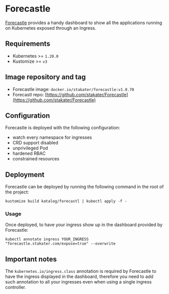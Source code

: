 # Forecastle
[Forecastle](https://github.com/stakater/Forecastle) provides a handy dashboard
to show all the applications running on Kubernetes exposed through an Ingress.

## Requirements
- Kubernetes >= `1.20.0`
- Kustomize >= `v3`


## Image repository and tag
- Forecastle image: `docker.io/stakater/forecastle:v1.0.70`
- Forecastl repo: [https://github.com/stakater/Forecastle](https://github.com/stakater/Forecastle)

## Configuration
Forecastle is deployed with the following configuration:
- watch every namespace for ingresses
- CRD support disabled
- unprivileged Pod
- hardened RBAC
- constrained resources

## Deployment
Forecastle can be deployed by running the following command in the root of the
project:
```shell
kustomize build katalog/forecastl | kubectl apply -f -
```

### Usage
Once deployed, to have your ingress show up in the dashboard provided by
Forecastle:
```shell
kubectl annotate ingress YOUR_INGRESS "forecastle.stakater.com/expose=true" --overwrite
```

## Important notes
The `kubernetes.io/ingress.class` annotation is required by Forecastle to have
the ingress displayed in the dashboard, therefore you need to add such annotation to
all your ingresses even when using a single ingress controller.
